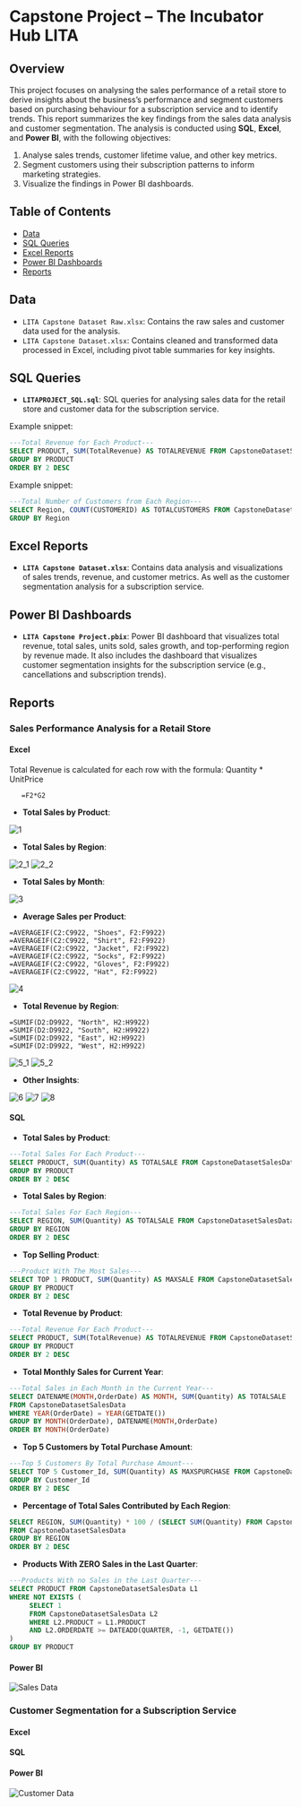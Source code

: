 # Capstone Project – The Incubator Hub LITA

## Overview
This project focuses on analysing the sales performance of a retail store to derive insights about the business’s performance and segment customers based on purchasing behaviour for a subscription service and to identify trends. This report summarizes the key findings from the sales data analysis and customer segmentation. The analysis is conducted using **SQL**, **Excel**, and **Power BI**, with the following objectives:
1. Analyse sales trends, customer lifetime value, and other key metrics.
2. Segment customers using their subscription patterns to inform marketing strategies.
3. Visualize the findings in Power BI dashboards.

## Table of Contents
- [Data](#data)
- [SQL Queries](#sql-queries)
- [Excel Reports](#excel-reports)
- [Power BI Dashboards](#power-bi-dashboards)
- [Reports](#reports)

## Data
- `LITA Capstone Dataset Raw.xlsx`: Contains the raw sales and customer data used for the analysis.
- `LITA Capstone Dataset.xlsx`: Contains cleaned and transformed data processed in Excel, including pivot table summaries for key insights.

## SQL Queries
- **`LITAPROJECT_SQL.sql`**: SQL queries for analysing sales data for the retail store and customer data for the subscription service.

Example snippet:
```sql
---Total Revenue for Each Product---
SELECT PRODUCT, SUM(TotalRevenue) AS TOTALREVENUE FROM CapstoneDatasetSalesData
GROUP BY PRODUCT
ORDER BY 2 DESC
```

Example snippet:
```sql
---Total Number of Customers from Each Region---
SELECT Region, COUNT(CUSTOMERID) AS TOTALCUSTOMERS FROM CapstoneDatasetCustomerData
GROUP BY Region
```

## Excel Reports
- **`LITA Capstone Dataset.xlsx`**: Contains data analysis and visualizations of sales trends, revenue, and customer metrics. As well as the customer segmentation analysis for a subscription service.

## Power BI Dashboards
- **`LITA Capstone Project.pbix`**: Power BI dashboard that visualizes total revenue, total sales, units sold, sales growth, and top-performing region by revenue made. It also includes the dashboard that visualizes customer segmentation insights for the subscription service (e.g., cancellations and subscription trends).

## Reports

### Sales Performance Analysis for a Retail Store

#### Excel 
Total Revenue is calculated for each row with the formula: Quantity * UnitPrice
```excel
   =F2*G2
```
- **Total Sales by Product**:

![1](1.png)
- **Total Sales by Region**:

![2_1](2_1.png)   ![2_2](2_2.png)
- **Total Sales by Month**:

![3](3.png)
- **Average Sales per Product**:
```excel
=AVERAGEIF(C2:C9922, "Shoes", F2:F9922)
=AVERAGEIF(C2:C9922, "Shirt", F2:F9922)
=AVERAGEIF(C2:C9922, "Jacket", F2:F9922)
=AVERAGEIF(C2:C9922, "Socks", F2:F9922)
=AVERAGEIF(C2:C9922, "Gloves", F2:F9922)
=AVERAGEIF(C2:C9922, "Hat", F2:F9922)
```

![4](4.png)
- **Total Revenue by Region**:
```excel
=SUMIF(D2:D9922, "North", H2:H9922)
=SUMIF(D2:D9922, "South", H2:H9922)
=SUMIF(D2:D9922, "East", H2:H9922)
=SUMIF(D2:D9922, "West", H2:H9922)
```

![5_1](5_1.png)  ![5_2](5_2.png)
- **Other Insights**:

![6](6.png)  ![7](7.png)  ![8](8.png)
#### SQL
- **Total Sales by Product**:
```sql
---Total Sales For Each Product---
SELECT PRODUCT, SUM(Quantity) AS TOTALSALE FROM CapstoneDatasetSalesData
GROUP BY PRODUCT
ORDER BY 2 DESC
```
- **Total Sales by Region**:
```sql
---Total Sales For Each Region---
SELECT REGION, SUM(Quantity) AS TOTALSALE FROM CapstoneDatasetSalesData
GROUP BY REGION
ORDER BY 2 DESC
```
- **Top Selling Product**:
```sql
---Product With The Most Sales---
SELECT TOP 1 PRODUCT, SUM(Quantity) AS MAXSALE FROM CapstoneDatasetSalesData
GROUP BY PRODUCT
ORDER BY 2 DESC
```
- **Total Revenue by Product**:
```sql
---Total Revenue For Each Product---
SELECT PRODUCT, SUM(TotalRevenue) AS TOTALREVENUE FROM CapstoneDatasetSalesData
GROUP BY PRODUCT
ORDER BY 2 DESC
```
- **Total Monthly Sales for Current Year**:
```sql
---Total Sales in Each Month in the Current Year---
SELECT DATENAME(MONTH,OrderDate) AS MONTH, SUM(Quantity) AS TOTALSALE
FROM CapstoneDatasetSalesData
WHERE YEAR(OrderDate) = YEAR(GETDATE())
GROUP BY MONTH(OrderDate), DATENAME(MONTH,OrderDate)
ORDER BY MONTH(OrderDate)
```
- **Top 5 Customers by Total Purchase Amount**:
```sql
---Top 5 Customers By Total Purchase Amount---
SELECT TOP 5 Customer_Id, SUM(Quantity) AS MAXSPURCHASE FROM CapstoneDatasetSalesData
GROUP BY Customer_Id
ORDER BY 2 DESC
```
- **Percentage of Total Sales Contributed by Each Region**:
```sql
SELECT REGION, SUM(Quantity) * 100 / (SELECT SUM(Quantity) FROM CapstoneDatasetSalesData) AS PERCENTAGEOFTOTALSALE
FROM CapstoneDatasetSalesData
GROUP BY REGION
ORDER BY 2 DESC
```
- **Products With ZERO Sales in the Last Quarter**:
```sql
---Products With no Sales in the Last Quarter---
SELECT PRODUCT FROM CapstoneDatasetSalesData L1
WHERE NOT EXISTS (
     SELECT 1
	 FROM CapstoneDatasetSalesData L2
	 WHERE L2.PRODUCT = L1.PRODUCT
	 AND L2.ORDERDATE >= DATEADD(QUARTER, -1, GETDATE())
)
GROUP BY PRODUCT
```
#### Power BI
![Sales Data](SalesData.png)
### Customer Segmentation for a Subscription Service

#### Excel
#### SQL
#### Power BI
![Customer Data](CustomerData.png)
